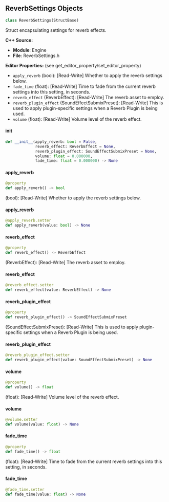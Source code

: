 ## ReverbSettings Objects

```python
class ReverbSettings(StructBase)
```

Struct encapsulating settings for reverb effects.

**C++ Source:**

- **Module**: Engine
- **File**: ReverbSettings.h

**Editor Properties:** (see get_editor_property/set_editor_property)

- ``apply_reverb`` (bool):  [Read-Write] Whether to apply the reverb settings below.
- ``fade_time`` (float):  [Read-Write] Time to fade from the current reverb settings into this setting, in seconds.
- ``reverb_effect`` (ReverbEffect):  [Read-Write] The reverb asset to employ.
- ``reverb_plugin_effect`` (SoundEffectSubmixPreset):  [Read-Write] This is used to apply plugin-specific settings when a Reverb Plugin is being used.
- ``volume`` (float):  [Read-Write] Volume level of the reverb effect.

<a id="unreal.ReverbSettings.__init__"></a>

#### __init__

```python
def __init__(apply_reverb: bool = False,
             reverb_effect: ReverbEffect = None,
             reverb_plugin_effect: SoundEffectSubmixPreset = None,
             volume: float = 0.000000,
             fade_time: float = 0.000000) -> None
```

<a id="unreal.ReverbSettings.apply_reverb"></a>

#### apply_reverb

```python
@property
def apply_reverb() -> bool
```

(bool):  [Read-Write] Whether to apply the reverb settings below.

<a id="unreal.ReverbSettings.apply_reverb"></a>

#### apply_reverb

```python
@apply_reverb.setter
def apply_reverb(value: bool) -> None
```

<a id="unreal.ReverbSettings.reverb_effect"></a>

#### reverb_effect

```python
@property
def reverb_effect() -> ReverbEffect
```

(ReverbEffect):  [Read-Write] The reverb asset to employ.

<a id="unreal.ReverbSettings.reverb_effect"></a>

#### reverb_effect

```python
@reverb_effect.setter
def reverb_effect(value: ReverbEffect) -> None
```

<a id="unreal.ReverbSettings.reverb_plugin_effect"></a>

#### reverb_plugin_effect

```python
@property
def reverb_plugin_effect() -> SoundEffectSubmixPreset
```

(SoundEffectSubmixPreset):  [Read-Write] This is used to apply plugin-specific settings when a Reverb Plugin is being used.

<a id="unreal.ReverbSettings.reverb_plugin_effect"></a>

#### reverb_plugin_effect

```python
@reverb_plugin_effect.setter
def reverb_plugin_effect(value: SoundEffectSubmixPreset) -> None
```

<a id="unreal.ReverbSettings.volume"></a>

#### volume

```python
@property
def volume() -> float
```

(float):  [Read-Write] Volume level of the reverb effect.

<a id="unreal.ReverbSettings.volume"></a>

#### volume

```python
@volume.setter
def volume(value: float) -> None
```

<a id="unreal.ReverbSettings.fade_time"></a>

#### fade_time

```python
@property
def fade_time() -> float
```

(float):  [Read-Write] Time to fade from the current reverb settings into this setting, in seconds.

<a id="unreal.ReverbSettings.fade_time"></a>

#### fade_time

```python
@fade_time.setter
def fade_time(value: float) -> None
```

<a id="unreal.ColorGradePerRangeSettings"></a>